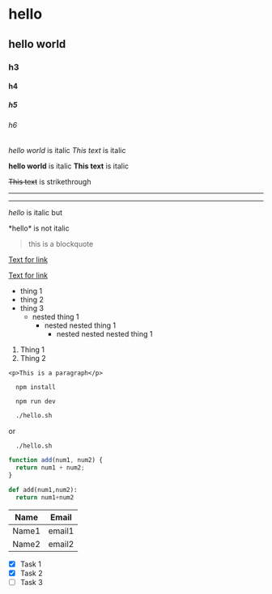 <!-- Header -->

# hello

## hello world

### h3

#### h4

##### h5

###### h6

<!-- Italic -->
<!-- we can also use * for italic

for example :

*hello*

will return "hello" in italic but when we save it vscode automatically converts it into the second style which uses underscore

-->

_hello world_ is italic
_This text_ is italic

<!-- Strong text -->
<!--
We can also use double underscore for strong text
like


__hello__


will display "hello" as a strong text
but when we save it vs code converts it into first style which uses double asterisk **

-->

**hello world** is italic
**This text** is italic

<!-- Strikethrough -->
<!-- we use double tilda for strikethrough -->

~~This text~~ is strikethrough

<!-- Horizontal Rule -->
<!-- we can use

triple hyphen ---

or


triple underscore

but when saved vsCode converts triple underscore to triple hyphen


-->

---

---

<!-- We can escape the characters using backslash -->

_hello_ is italic
but

\*hello\* is not italic

<!-- Blockquotes -->

> this is a blockquote

<!-- Links

text for link goes inside []

and the link goes inside () adjacent to []

and the title should be next to the link in double quotes (or single quotes)

title will be shown when the mouse hovers over the link


-->

[Text for link](https://www.google.com)

[Text for link](https://www.google.com "Google")

<!-- Unordered list

We can use asterisk or hyphen

* thing 1
* thing 2
* thing 3

or

- thing 1
- thing 2
- thing 3

but when saved vscode converts it into hyphen

-->

- thing 1
- thing 2
- thing 3
  - nested thing 1
    - nested nested thing 1
      - nested nested nested thing 1

<!-- Ordered list

Nested list "Don't know"


-->

1. Thing 1
1. Thing 2

<!-- Inline Code Block -->

`<p>This is a paragraph</p>`

<!-- Images -->
<!-- similar to links but we have to put an exclamation mark before square brackets -->

<!-- ![Markdown Logo](https://markdown-here.com/img/icon256.png) -->

<!-- Github Markdown -->

<!-- Code Blocks -->

```
  npm install

  npm run dev
```

<!-- For Code blocks of bash language -->

```bash
  ./hello.sh
```

or

```BASH
  ./hello.sh
```

<!-- For Code blocks of javascript language -->

```javascript
function add(num1, num2) {
  return num1 + num2;
}
```

<!-- For Code blocks of python language -->

```python
def add(num1,num2):
  return num1+num2
```

<!-- Tables -->

| Name  | Email  |
| ----- | ------ |
| Name1 | email1 |
| Name2 | email2 |

<!-- Task Lists -->

- [x] Task 1
- [x] Task 2
- [ ] Task 3
